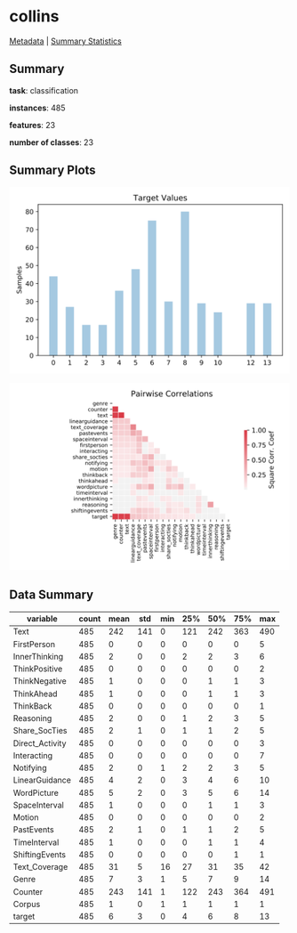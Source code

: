 # collins

[Metadata](metadata.yaml) | [Summary Statistics](summary_stats.csv)

## Summary

**task**: classification

**instances**: 485

**features**: 23

**number of classes**: 23

## Summary Plots

![Labels](label.svg)

![Corr](corr.svg)

## Data Summary

|	variable	|	count	|	mean	|	std	|	min	|	25%	|	50%	|	75%	|	max|
| --- | --- | --- | --- | --- | --- | --- | --- | --- |
|	Text	|	485	|	242	|	141	|	0	|	121	|	242	|	363	|	490
|	FirstPerson	|	485	|	0	|	0	|	0	|	0	|	0	|	0	|	5
|	InnerThinking	|	485	|	2	|	0	|	0	|	2	|	2	|	3	|	6
|	ThinkPositive	|	485	|	0	|	0	|	0	|	0	|	0	|	0	|	2
|	ThinkNegative	|	485	|	1	|	0	|	0	|	0	|	1	|	1	|	3
|	ThinkAhead	|	485	|	1	|	0	|	0	|	0	|	1	|	1	|	3
|	ThinkBack	|	485	|	0	|	0	|	0	|	0	|	0	|	0	|	1
|	Reasoning	|	485	|	2	|	0	|	0	|	1	|	2	|	3	|	5
|	Share_SocTies	|	485	|	2	|	1	|	0	|	1	|	1	|	2	|	5
|	Direct_Activity	|	485	|	0	|	0	|	0	|	0	|	0	|	0	|	3
|	Interacting	|	485	|	0	|	0	|	0	|	0	|	0	|	0	|	7
|	Notifying	|	485	|	2	|	0	|	1	|	2	|	2	|	3	|	5
|	LinearGuidance	|	485	|	4	|	2	|	0	|	3	|	4	|	6	|	10
|	WordPicture	|	485	|	5	|	2	|	0	|	3	|	5	|	6	|	14
|	SpaceInterval	|	485	|	1	|	0	|	0	|	0	|	1	|	1	|	3
|	Motion	|	485	|	0	|	0	|	0	|	0	|	0	|	0	|	2
|	PastEvents	|	485	|	2	|	1	|	0	|	1	|	1	|	2	|	5
|	TimeInterval	|	485	|	1	|	0	|	0	|	0	|	1	|	1	|	4
|	ShiftingEvents	|	485	|	0	|	0	|	0	|	0	|	0	|	1	|	1
|	Text_Coverage	|	485	|	31	|	5	|	16	|	27	|	31	|	35	|	42
|	Genre	|	485	|	7	|	3	|	1	|	5	|	7	|	9	|	14
|	Counter	|	485	|	243	|	141	|	1	|	122	|	243	|	364	|	491
|	Corpus	|	485	|	1	|	0	|	1	|	1	|	1	|	1	|	1
|	target	|	485	|	6	|	3	|	0	|	4	|	6	|	8	|	13
